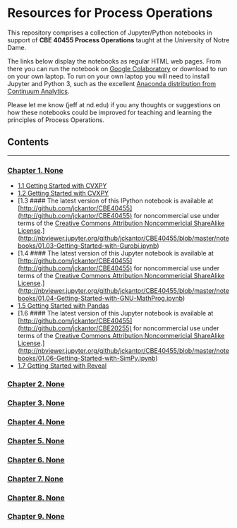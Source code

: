 
# Resources for Process Operations

This repository comprises a collection of Jupyter/Python notebooks in support of **CBE 40455 Process Operations**
taught at the University of Notre Dame.

The links below display the notebooks as regular HTML web pages. From there you can run the notebook on 
[Google Colaboratory](https://colab.research.google.com) or download to run on your own laptop. To run on your own
laptop you will need to install Jupyter and Python 3, such as the excellent
[Anaconda distribution from Continuum Analytics](https://www.continuum.io/downloads).

Please let me know (jeff at nd.edu) if you any thoughts or suggestions on how these notebooks could be improved for 
teaching and learning the principles of Process Operations.

## Contents
---

### [Chapter 1. None](http://nbviewer.jupyter.org/github/jckantor/CBE40455/blob/master/notebooks/01.00-Getting-Started-Guides.ipynb)
- [1.1 Getting Started with CVXPY](http://nbviewer.jupyter.org/github/jckantor/CBE40455/blob/master/notebooks/01.01-Getting-Started-with-CVXPY.ipynb)
- [1.2 Getting Started with CVXPY](http://nbviewer.jupyter.org/github/jckantor/CBE40455/blob/master/notebooks/01.02-Getting-Started-with-CVXPY.ipynb)
- [1.3 #### The latest version of this IPython notebook is available at [http://github.com/jckantor/CBE40455](http://github.com/jckantor/CBE40455)  for noncommercial use under terms of the [Creative Commons Attribution Noncommericial ShareAlike License](http://creativecommons.org/licenses/by-nc-sa/4.0/).](http://nbviewer.jupyter.org/github/jckantor/CBE40455/blob/master/notebooks/01.03-Getting-Started-with-Gurobi.ipynb)
- [1.4 #### The latest version of this Jupyter notebook is available at [http://github.com/jckantor/CBE40455](http://github.com/jckantor/CBE40455)  for noncommercial use under terms of the [Creative Commons Attribution Noncommericial ShareAlike License](http://creativecommons.org/licenses/by-nc-sa/4.0/).](http://nbviewer.jupyter.org/github/jckantor/CBE40455/blob/master/notebooks/01.04-Getting-Started-with-GNU-MathProg.ipynb)
- [1.5 Getting Started with Pandas](http://nbviewer.jupyter.org/github/jckantor/CBE40455/blob/master/notebooks/01.05-Getting-Started-with-Pandas.ipynb)
- [1.6 #### The latest version of this Jupyter notebook is available at [http://github.com/jckantor/CBE40455](http://github.com/jckantor/CBE20255)  for noncommercial use under terms of the [Creative Commons Attribution Noncommericial ShareAlike License](http://creativecommons.org/licenses/by-nc-sa/4.0/).](http://nbviewer.jupyter.org/github/jckantor/CBE40455/blob/master/notebooks/01.06-Getting-Started-with-SimPy.ipynb)
- [1.7 Getting Started with Reveal](http://nbviewer.jupyter.org/github/jckantor/CBE40455/blob/master/notebooks/01.07-Getting-Started-with-Reveal.ipynb)

### [Chapter 2. None](http://nbviewer.jupyter.org/github/jckantor/CBE40455/blob/master/notebooks/02.00-Linear-Optimization.ipynb)

### [Chapter 3. None](http://nbviewer.jupyter.org/github/jckantor/CBE40455/blob/master/notebooks/03.00-Scheduling.ipynb)

### [Chapter 4. None](http://nbviewer.jupyter.org/github/jckantor/CBE40455/blob/master/notebooks/04.00-Simulation-of-Discrete-Event-Systems.ipynb)

### [Chapter 5. None](http://nbviewer.jupyter.org/github/jckantor/CBE40455/blob/master/notebooks/05.00-Logistics.ipynb)

### [Chapter 6. None](http://nbviewer.jupyter.org/github/jckantor/CBE40455/blob/master/notebooks/06.00-Optimization-under-Uncertainty.ipynb)

### [Chapter 7. None](http://nbviewer.jupyter.org/github/jckantor/CBE40455/blob/master/notebooks/07.00-Risk-and-Diversification.ipynb)

### [Chapter 8. None](http://nbviewer.jupyter.org/github/jckantor/CBE40455/blob/master/notebooks/08.00-Optimization-in-Google-Sheets.ipynb)

### [Chapter 9. None](http://nbviewer.jupyter.org/github/jckantor/CBE40455/blob/master/notebooks/09.00-Student-Projects.ipynb)